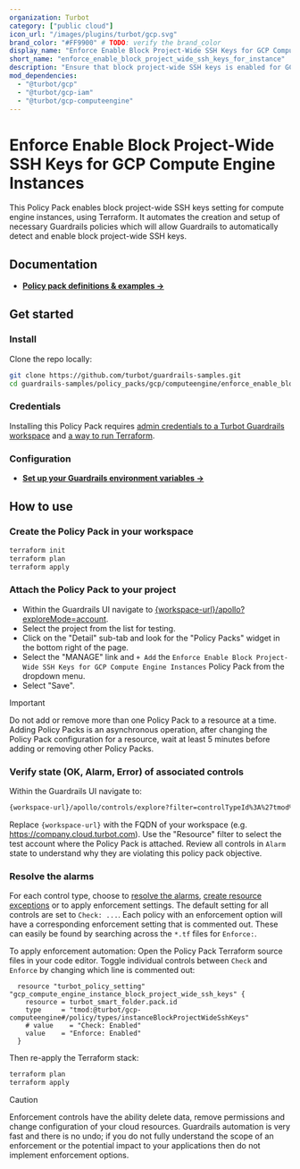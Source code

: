 ```yaml
---
organization: Turbot
category: ["public cloud"]
icon_url: "/images/plugins/turbot/gcp.svg"
brand_color: "#FF9900" # TODO: verify the brand_color
display_name: "Enforce Enable Block Project-Wide SSH Keys for GCP Compute Engine Instances"
short_name: "enforce_enable_block_project_wide_ssh_keys_for_instance"
description: "Ensure that block project-wide SSH keys is enabled for GCP Compute Engine instances."
mod_dependencies:
  - "@turbot/gcp"
  - "@turbot/gcp-iam"
  - "@turbot/gcp-computeengine"
---
```


# Enforce Enable Block Project-Wide SSH Keys for GCP Compute Engine Instances

This Policy Pack enables block project-wide SSH keys setting for compute engine instances, using Terraform. It automates the creation and setup of necessary Guardrails policies which will allow Guardrails to automatically detect and enable block project-wide SSH keys.

## Documentation

- **[Policy pack definitions & examples →](#)**

## Get started

### Install

Clone the repo locally:

```sh
git clone https://github.com/turbot/guardrails-samples.git
cd guardrails-samples/policy_packs/gcp/computeengine/enforce_enable_block_project_wide_ssh_keys_for_instance
```

### Credentials

Installing this Policy Pack requires [admin credentials to a Turbot Guardrails workspace](https://turbot.com/guardrails/docs/guides/iam/access-keys) and [a way to run Terraform](https://turbot.com/guardrails/docs/7-minute-labs/terraform).

### Configuration

- **[Set up your Guardrails environment variables →](https://registry.terraform.io/providers/turbot/turbot/latest/docs#environment-variables)**

## How to use

### Create the Policy Pack in your workspace

  ```sh
  terraform init
  terraform plan 
  terraform apply
  ```

### Attach the Policy Pack to your project

- Within the Guardrails UI navigate to [{workspace-url}/apollo?exploreMode=account](#).
- Select the project from the list for testing.
- Click on the "Detail" sub-tab and look for the "Policy Packs" widget in the bottom right of the page.
- Select the "MANAGE" link and `+ Add` the `Enforce Enable Block Project-Wide SSH Keys for GCP Compute Engine Instances` Policy Pack from the dropdown menu.
- Select "Save".

> [!IMPORTANT]
> Do not add or remove more than one Policy Pack to a resource at a time. Adding Policy Packs is an asynchronous operation, after changing the Policy Pack configuration for a resource, wait at least 5 minutes before adding or removing other Policy Packs.

### Verify state (OK, Alarm, Error) of associated controls

Within the Guardrails UI navigate to:

  ```sh
  {workspace-url}/apollo/controls/explore?filter=controlTypeId%3A%27tmod%3A%40turbot%2Fgcp-computeengine%23%2Fcontrol%2Ftypes%2FinstanceBlockProjectWideSshKeys%27
  ```

  Replace `{workspace-url}` with the FQDN of your workspace (e.g. <https://company.cloud.turbot.com>). Use the "Resource" filter to select the test account where the Policy Pack is attached. Review all controls in `Alarm` state to understand why they are violating this policy pack objective.

### Resolve the alarms

For each control type, choose to [resolve the alarms](https://turbot.com/guardrails/docs/guides/quick-actions), [create resource exceptions](https://turbot.com/guardrails/docs/getting-started/activity-exceptions#manual-policy-exceptions) or to apply enforcement settings. The default setting for all controls are set to `Check: ...`. Each policy with an enforcement option will have a corresponding enforcement setting that is commented out. These can easily be found by searching across the `*.tf` files for `Enforce:`.

To apply enforcement automation: Open the Policy Pack Terraform source files in your code editor. Toggle individual controls between `Check` and `Enforce` by changing which line is commented out:

  ```hcl
    resource "turbot_policy_setting" "gcp_compute_engine_instance_block_project_wide_ssh_keys" {
      resource = turbot_smart_folder.pack.id
      type     = "tmod:@turbot/gcp-computeengine#/policy/types/instanceBlockProjectWideSshKeys"
      # value    = "Check: Enabled"
      value    = "Enforce: Enabled"
    }
  ```

  Then re-apply the Terraform stack:

```sh
terraform plan 
terraform apply
```

> [!CAUTION]
> Enforcement controls have the ability delete data, remove permissions and change configuration of your cloud resources. Guardrails automation is very fast and there is no undo; if you do not fully understand the scope of an enforcement or the potential impact to your applications then do not implement enforcement options.

